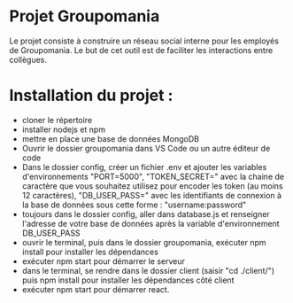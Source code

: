 # Projet Groupomania

Le projet consiste à construire un réseau social interne pour les employés de Groupomania. Le
but de cet outil est de faciliter les interactions entre collègues. 

# Installation du projet :

- cloner le répertoire
- installer nodejs et npm
- mettre en place une base de données MongoDB
- Ouvrir le dossier groupomania dans VS Code ou un autre éditeur de code
- Dans le dossier config, créer un fichier .env et ajouter les variables d'environnements "PORT=5000", "TOKEN_SECRET=" avec la chaine de caractère que vous souhaitez utilisez pour encoder les token (au moins 12 caractères), "DB_USER_PASS=" avec les identifiants de connexion à la base de données sous cette forme : "username:password"
- toujours dans le dossier config, aller dans database.js et renseigner l'adresse de votre base de données après la variable d'environnement DB_USER_PASS
- ouvrir le terminal, puis dans le dossier groupomania, exécuter npm install pour installer les dépendances
- exécuter npm start pour démarrer le serveur
- dans le terminal, se rendre dans le dossier client (saisir "cd ./client/") puis npm install pour installer les dépendances côté client
- exécuter npm start pour démarrer react. 
